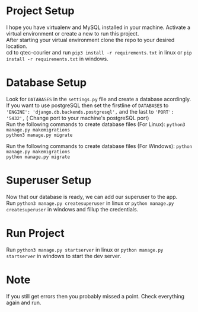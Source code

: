 # Project Setup

I hope you have virtualenv and MySQL installed in your machine. Activate a virtual environment or create a new to run this project.<br/>
After starting your virtual environment clone the repo to your desired location.<br/>
cd to qtec-courier and run `pip3 install -r requirements.txt` in linux or `pip install -r requirements.txt` in windows.<br/>

# Database Setup
Look for `DATABASES` in the `settings.py` file and create a database acordingly.<br/>
If you want to use postgreSQL then set the firstline of `DATABASES` to `'ENGINE': 'django.db.backends.postgresql',` and the last to `'PORT': '5432',` ( Change port to your machine's postgreSQL port)<br/>
Run the following commands to create database files (For Linux): 
`python3 manage.py makemigrations`<br/>
`python3 manage.py migrate`<br/>

Run the following commands to create database files (For Windows): 
`python manage.py makemigrations`<br/>
`python manage.py migrate`<br/>

# Superuser Setup
Now that our database is ready, we can add our superuser to the app.<br/>
Run `python3 manage.py createsuperuser` in linux or `python manage.py createsuperuser` in windows and fillup the credentials.<br/>

# Run Project
Run `python3 manage.py startserver` in linux or `python manage.py startserver` in windows to start the dev server.<br/>

# Note
If you still get errors then you probably missed a point. Check everything again and run.



